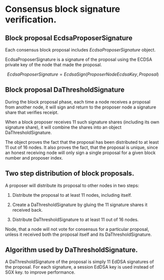 # Consensus block signature verification.


## Block proposal EcdsaProposerSignature

Each consensus block proposal includes $EcdsaProposerSignature$ object.

EcdsaProposerSignature is a signature of the proposal using the ECDSA private key of the node that made the proposal.

$$ EcdsaProposerSignature = EcdsaSign(ProposerNodeEcdsaKey, Proposal) $$

## Block proposal DaThresholdSignature

During the block proposal phase, each time a node receives a proposal from another node, it will sign and return to the proposer node a signature share that verifies receipt.

When a block proposer receives 11 such signature shares  (including its own signature share), it will combine the  shares into an object DaThresholdSignature.

The object proves the fact that the proposal has been distributed to at least 11 out of 16 nodes. It also proves the fact, that the proposal is unique, since an honest receiving node will only sign a single proposal for a given block number and proposer index.

## Two step distribution of block proposals.

A proposer will distribute its proposal to other nodes in two steps:

1. Distribute the proposal to at least 11 nodes, including itself.

2. Create a DaThresholdSignature by gluing the 11 signature shares it received back.

3. Distribute DaThresholdSignature to at least 11 out of 16 nodes.

Node, that a node will not vote for consensus for a particular proposal, unless it received both the proposal itself and its DaThresholdSignature.


## Algorithm used by DaThresholdSignature.

A DaThresholdSignature of the proposal is simply 11 EdDSA signatures of the proposal. For each signature, a session EdDSA key is used instead of SGX key.
to improve performance.







